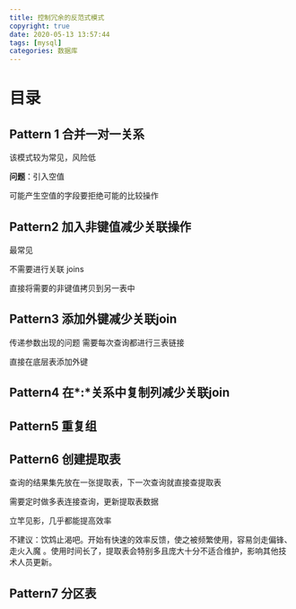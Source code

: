 ```yaml
---
title: 控制冗余的反范式模式
copyright: true
date: 2020-05-13 13:57:44
tags: [mysql]
categories: 数据库
---
```


# 目录

<!-- toc -->



## Pattern 1 合并一对一关系

该模式较为常见，风险低

**问题**：引入空值

可能产生空值的字段要拒绝可能的比较操作



##  Pattern2 加入非键值减少关联操作

最常见

不需要进行关联 joins

直接将需要的非键值拷贝到另一表中



## Pattern3 添加外键减少关联join

传递参数出现的问题 需要每次查询都进行三表链接

直接在底层表添加外键



## Pattern4 在*:*关系中复制列减少关联join





## Pattern5 重复组





## Pattern6 创建提取表

查询的结果集先放在一张提取表，下一次查询就直接查提取表

需要定时做多表连接查询，更新提取表数据

立竿见影，几乎都能提高效率



不建议：饮鸩止渴吧。开始有快速的效率反馈，使之被频繁使用，容易剑走偏锋、走火入魔 。使用时间长了，提取表会特别多且庞大十分不适合维护，影响其他技术人员更新。



## Pattern7 分区表

